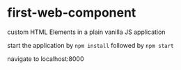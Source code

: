 # first-web-component
 custom HTML Elements in a plain vanilla JS application
 
 start the application by `npm install` followed by `npm start`
 
 navigate to localhost:8000
